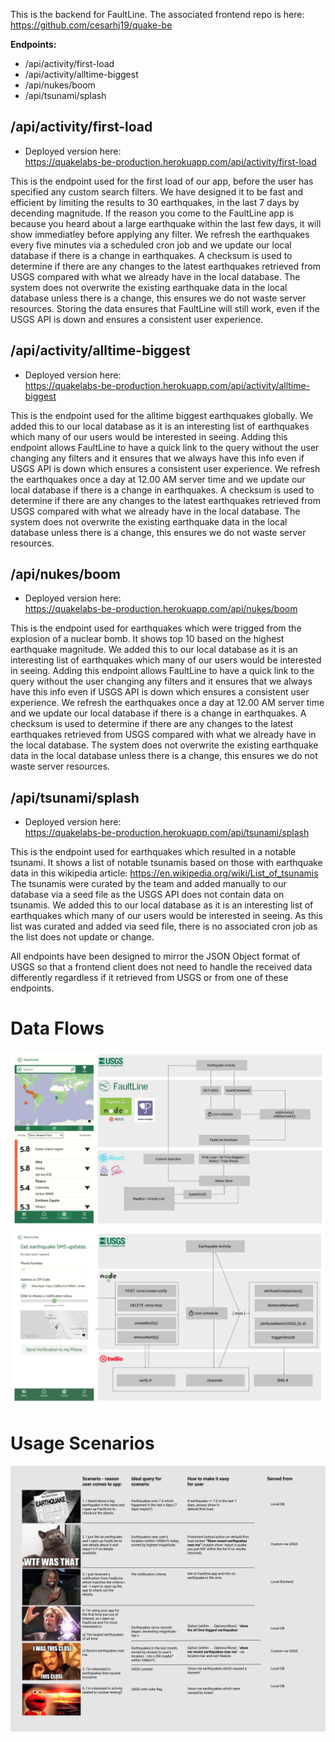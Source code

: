 This is the backend for FaultLine. The associated frontend repo is here: https://github.com/cesarhj19/quake-be


**Endpoints:**
- /api/activity/first-load
- /api/activity/alltime-biggest
- /api/nukes/boom
- /api/tsunami/splash


## /api/activity/first-load
- Deployed version here:  
https://quakelabs-be-production.herokuapp.com/api/activity/first-load

This is the endpoint used for the first load of our app, before the user has specified any custom search filters.
We have designed it to be fast and efficient by limiting the results to 30 earthquakes, in the last 7 days by decending magnitude.
If the reason you come to the FaultLine app is because you heard about a large earthquake within the last few days, it will show immediatley before applying any filter.
We refresh the earthquakes every five minutes via a scheduled cron job and we update our local database if there is a change in earthquakes.
A checksum is used to determine if there are any changes to the latest earthquakes retrieved from USGS compared with what we already have in the local database.
The system does not overwrite the existing earthquake data in the local database unless there is a change, this ensures we do not waste server resources.
Storing the data ensures that FaultLine will still work, even if the USGS API is down and ensures a consistent user experience.

## /api/activity/alltime-biggest
- Deployed version here:  
https://quakelabs-be-production.herokuapp.com/api/activity/alltime-biggest  

This is the endpoint used for the alltime biggest earthquakes globally.
We added this to our local database as it is an interesting list of earthquakes which many of our users would be interested in seeing.
Adding this endpoint allows FaultLine to have a quick link to the query without the user changing any filters and it ensures that we always have this info even if USGS API is down which ensures a consistent user experience. 
We refresh the earthquakes once a day at 12.00 AM server time and we update our local database if there is a change in earthquakes.
A checksum is used to determine if there are any changes to the latest earthquakes retrieved from USGS compared with what we already have in the local database.
The system does not overwrite the existing earthquake data in the local database unless there is a change, this ensures we do not waste server resources.

## /api/nukes/boom
- Deployed version here:  
https://quakelabs-be-production.herokuapp.com/api/nukes/boom  

This is the endpoint used for earthquakes which were trigged from the explosion of a nuclear bomb. It shows top 10 based on the highest earthquake magnitude.
We added this to our local database as it is an interesting list of earthquakes which many of our users would be interested in seeing.
Adding this endpoint allows FaultLine to have a quick link to the query without the user changing any filters and it ensures that we always have this info even if USGS API is down which ensures a consistent user experience. 
We refresh the earthquakes once a day at 12.00 AM server time and we update our local database if there is a change in earthquakes.
A checksum is used to determine if there are any changes to the latest earthquakes retrieved from USGS compared with what we already have in the local database.
The system does not overwrite the existing earthquake data in the local database unless there is a change, this ensures we do not waste server resources.

## /api/tsunami/splash
- Deployed version here:  
https://quakelabs-be-production.herokuapp.com/api/tsunami/splash  

This is the endpoint used for earthquakes which resulted in a notable tsunami. It shows a list of notable tsunamis based on those with earthquake data in this wikipedia article: https://en.wikipedia.org/wiki/List_of_tsunamis
The tsunamis were curated by the team and added manually to our database via a seed file as the USGS API does not contain data on tsunamis.
We added this to our local database as it is an interesting list of earthquakes which many of our users would be interested in seeing.
As this list was curated and added via seed file, there is no associated cron job as the list does not update or change.


All endpoints have been designed to mirror the JSON Object format of USGS so that a frontend client does not need to handle the received data differently regardless if it retrieved from USGS or from one of these endpoints.  

# Data Flows
<img src="images/be.png" alt="backend endpoints dataflow" />
<img src="images/sms.png" alt="sms dataflow" />

# Usage Scenarios
<img src="images/scenarios.png" alt="mapped usage scenarios" />



